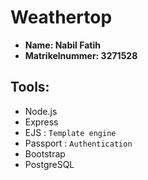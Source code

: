# Weathertop
- **Name: Nabil Fatih**
- **Matrikelnummer: 3271528**

## Tools:
- Node.js
- Express
- EJS : `Template engine`
- Passport : `Authentication`
- Bootstrap
- PostgreSQL
